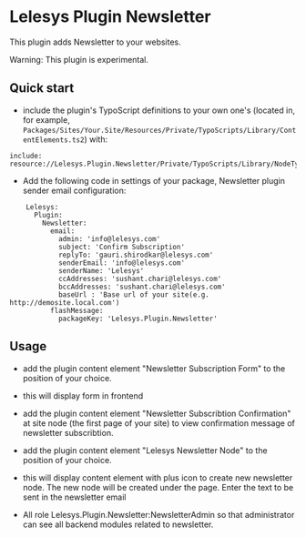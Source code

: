 Lelesys Plugin Newsletter
=========================

This plugin adds Newsletter to your websites.

Warning: This plugin is experimental.

Quick start
-----------

* include the plugin's TypoScript definitions to your own one's (located in, for example, `Packages/Sites/Your.Site/Resources/Private/TypoScripts/Library/ContentElements.ts2`) with:

```
include: resource://Lelesys.Plugin.Newsletter/Private/TypoScripts/Library/NodeTypes.ts2
```



* Add the following code in settings of your package, Newsletter plugin sender email configuration:

```
	Lelesys:
	  Plugin:
		Newsletter:
		  email:
			admin: 'info@lelesys.com'
			subject: 'Confirm Subscription'
			replyTo: 'gauri.shirodkar@lelesys.com'
			senderEmail: 'info@lelesys.com'
			senderName: 'Lelesys'
			ccAddresses: 'sushant.chari@lelesys.com'
			bccAddresses: 'sushant.chari@lelesys.com'
			baseUrl : 'Base url of your site(e.g. http://demosite.local.com')
          flashMessage:
            packageKey: 'Lelesys.Plugin.Newsletter'
```

Usage
-----
* add the plugin content element "Newsletter Subscription Form" to the position of your choice.

* this will display form in frontend

* add the plugin content element "Newsletter Subscribtion Confirmation" at site node (the first page of your site) to view confirmation message of newsletter subscribtion.

* add the plugin content element "Lelesys Newsletter Node" to the position of your choice.

* this will display content element with plus icon to create new newsletter node.
The new node will be created under the page. Enter the text to be sent in the newsletter email

* All role Lelesys.Plugin.Newsletter:NewsletterAdmin so that administrator can see all backend modules related to newsletter.
